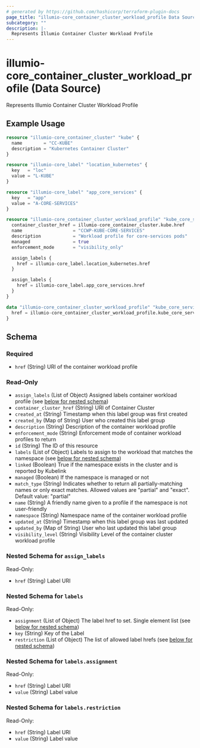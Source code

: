 ```yaml
---
# generated by https://github.com/hashicorp/terraform-plugin-docs
page_title: "illumio-core_container_cluster_workload_profile Data Source - terraform-provider-illumio-core"
subcategory: ""
description: |-
  Represents Illumio Container Cluster Workload Profile
---
```


# illumio-core_container_cluster_workload_profile (Data Source)

Represents Illumio Container Cluster Workload Profile

## Example Usage

```terraform
resource "illumio-core_container_cluster" "kube" {
  name        = "CC-KUBE"
  description = "Kubernetes Container Cluster"
}

resource "illumio-core_label" "location_kubernetes" {
  key   = "loc"
  value = "L-KUBE"
}

resource "illumio-core_label" "app_core_services" {
  key   = "app"
  value = "A-CORE-SERVICES"
}

resource "illumio-core_container_cluster_workload_profile" "kube_core_services" {
  container_cluster_href = illumio-core_container_cluster.kube.href
  name                   = "CCWP-KUBE-CORE-SERVICES"
  description            = "Workload profile for core-services pods"
  managed                = true
  enforcement_mode       = "visibility_only"

  assign_labels {
    href = illumio-core_label.location_kubernetes.href
  }

  assign_labels {
    href = illumio-core_label.app_core_services.href
  }
}

data "illumio-core_container_cluster_workload_profile" "kube_core_services" {
  href = illumio-core_container_cluster_workload_profile.kube_core_services.href
}
```

<!-- schema generated by tfplugindocs -->
## Schema

### Required

- `href` (String) URI of the container workload profile

### Read-Only

- `assign_labels` (List of Object) Assigned labels container workload profile (see [below for nested schema](#nestedatt--assign_labels))
- `container_cluster_href` (String) URI of Container Cluster
- `created_at` (String) Timestamp when this label group was first created
- `created_by` (Map of String) User who created this label group
- `description` (String) Description of the container workload profile
- `enforcement_mode` (String) Enforcement mode of container workload profiles to return
- `id` (String) The ID of this resource
- `labels` (List of Object) Labels to assign to the workload that matches the namespace (see [below for nested schema](#nestedatt--labels))
- `linked` (Boolean) True if the namespace exists in the cluster and is reported by Kubelink
- `managed` (Boolean) If the namespace is managed or not
- `match_type` (String) Indicates whether to return all partially-matching names or only exact matches. Allowed values are "partial" and "exact". Default value: "partial"
- `name` (String) A friendly name given to a profile if the namespace is not user-friendly
- `namespace` (String) Namespace name of the container workload profile
- `updated_at` (String) Timestamp when this label group was last updated
- `updated_by` (Map of String) User who last updated this label group
- `visibility_level` (String) Visibility Level of the container cluster workload profile

<a id="nestedatt--assign_labels"></a>
### Nested Schema for `assign_labels`

Read-Only:

- `href` (String) Label URI


<a id="nestedatt--labels"></a>
### Nested Schema for `labels`

Read-Only:

- `assignment` (List of Object) The label href to set. Single element list (see [below for nested schema](#nestedobjatt--labels--assignment))
- `key` (String) Key of the Label
- `restriction` (List of Object) The list of allowed label hrefs (see [below for nested schema](#nestedobjatt--labels--restriction))

<a id="nestedobjatt--labels--assignment"></a>
### Nested Schema for `labels.assignment`

Read-Only:

- `href` (String) Label URI
- `value` (String) Label value


<a id="nestedobjatt--labels--restriction"></a>
### Nested Schema for `labels.restriction`

Read-Only:

- `href` (String) Label URI
- `value` (String) Label value


